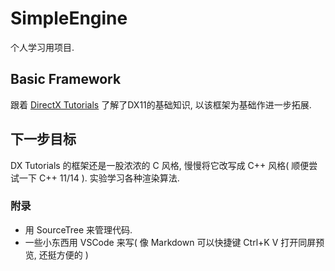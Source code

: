 # SimpleEngine
个人学习用项目.

## Basic Framework
跟着 [DirectX Tutorials](http://www.rastertek.com/tutdx11.html) 了解了DX11的基础知识, 以该框架为基础作进一步拓展.

## 下一步目标
DX Tutorials 的框架还是一股浓浓的 C 风格, 慢慢将它改写成 C++ 风格( 顺便尝试一下 C++ 11/14  ).
实验学习各种渲染算法.

### 附录
* 用 SourceTree 来管理代码.
* 一些小东西用 VSCode 来写( 像 Markdown 可以快捷键 Ctrl+K V 打开同屏预览, 还挺方便的 )
